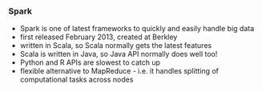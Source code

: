 ### Spark
- Spark is one of latest frameworks to quickly and easily handle big data
- first released February 2013, created at Berkley
- written in Scala, so Scala normally gets the latest features
- Scala is written in Java, so Java API normally does well too!
- Python and R APIs are slowest to catch up
- flexible alternative to MapReduce - i.e. it handles splitting of computational tasks across nodes
